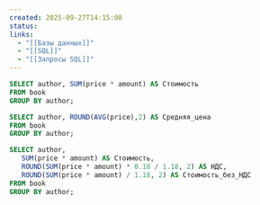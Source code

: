 ```yaml
---
created: 2025-09-27T14:15:00
status:
links:
  - "[[Базы данных]]"
  - "[[SQL]]"
  - "[[Запросы SQL]]"
---
```

```sql
SELECT author, SUM(price * amount) AS Стоимость
FROM book
GROUP BY author;
```

```sql
SELECT author, ROUND(AVG(price),2) AS Средняя_цена
FROM book
GROUP BY author;
```

```sql
SELECT author, 
   SUM(price * amount) AS Стоимость,
   ROUND(SUM(price * amount) * 0.18 / 1.18, 2) AS НДС,
   ROUND(SUM(price * amount) / 1.18, 2) AS Стоимость_без_НДС
FROM book
GROUP BY author;
```































